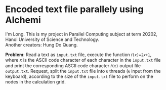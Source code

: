 # Encoded text file parallely using Alchemi 

I'm Long. This is my project in Parallel Computing subject at term 20202, Hanoi University of Science and Technology.<br />
Another creators: Hung Do Quang.

**Problem**: Read a text as `input.txt` file, execute the function `𝑓(𝑥)=2𝑥+1`, where 𝑥 is the ASCII code character of each character in the `input.txt` file and print the corresponding ASCII code character `𝑓(𝑥)` output file `output.txt`. Request, split the `input.txt` file into `𝑘` threads (`𝑘` input from the keyboard), according to the size of the `input.txt` file to perform on the nodes in the calculation grid.
